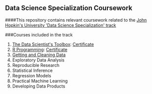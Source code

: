 ## Data Science Specialization Coursework

####This repository contains relevant coursework related to the [John Hopkin's University 'Data Science Specialization' track](https://www.coursera.org/specialization/jhudatascience/1?utm_medium=courseDescripBottomi)

###Courses included in the track

1. [The Data Scientist's Toolbox](https://github.com/rrgayhart/datasciencecoursera):  [Certificate](https://github.com/rrgayhart/datasciencecoursera/blob/master/certificates/TheDataScientistsToolboxCertificate.pdf)
2. [R Programming](https://github.com/rrgayhart/datasciencecoursera/tree/master/rcourse):  [Certificate](https://github.com/rrgayhart/datasciencecoursera/blob/master/certificates/RProgrammingCertificate.pdf)
3. [Getting and Cleaning Data](https://github.com/rrgayhart/datasciencecoursera/tree/master/getdatacourse)
4. Exploratory Data Analysis
5. Reproducible Research
6. Statistical Inference
7. Regression Models
8. Practical Machine Learning
9. Developing Data Products

